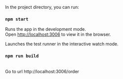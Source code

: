 In the project directory, you can run:

### `npm start`

Runs the app in the development mode.<br>
Open [http://localhost:3006](http://localhost:3006) to view it in the browser.

Launches the test runner in the interactive watch mode.<br>

### `npm run build`
<br>
Go to url http://localhost:3006/order


